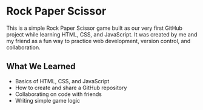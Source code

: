 # Rock Paper Scissor

This is a simple Rock Paper Scissor game built as our very first GitHub project while learning HTML, CSS, and JavaScript. It was created by me and my friend as a fun way to practice web development, version control, and collaboration.


## What We Learned

- Basics of HTML, CSS, and JavaScript
- How to create and share a GitHub repository
- Collaborating on code with friends
- Writing simple game logic
